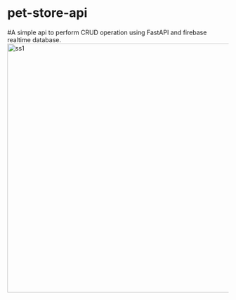 # pet-store-api

#A simple api to perform CRUD operation using FastAPI and firebase realtime database.
<img width="567" alt="ss1" src="https://user-images.githubusercontent.com/128671201/227220966-16e908bf-3992-47b5-be9b-85c06a410df9.png">
